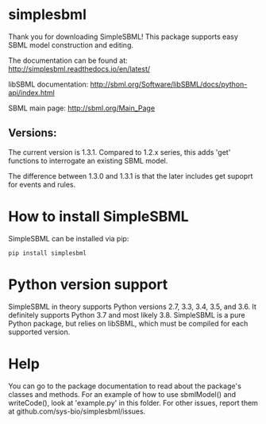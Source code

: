# simplesbml

Thank you for downloading SimpleSBML!  This package supports easy SBML model construction and editing.

The documentation can be found at: http://simplesbml.readthedocs.io/en/latest/

libSBML documentation: http://sbml.org/Software/libSBML/docs/python-api/index.html

SBML main page: http://sbml.org/Main_Page

## Versions: 

The current version is 1.3.1. Compared to 1.2.x series, this adds 'get' functions to interrogate an existing SBML model.

The difference between 1.3.0 and 1.3.1 is that the later includes get supoprt for events and rules.

# How to install SimpleSBML

SimpleSBML can be installed via pip:

```
pip install simplesbml
```
# Python version support

SimpleSBML in theory supports Python versions 2.7, 3.3, 3.4, 3.5, and 3.6. It definitely supports Python 3.7 and most likely 3.8. SimpleSBML is a pure Python package, but relies on libSBML, which must be compiled for each supported version.

# Help

You can go to the package documentation to read about the package's classes and methods.  For an example of how to use sbmlModel() and writeCode(), look at 'example.py' in this folder.  For other issues, report them at github.com/sys-bio/simplesbml/issues.
